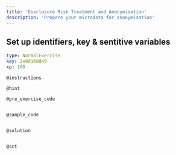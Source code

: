```yaml
---
title: 'Disclosure Risk Treatment and Anonymisation'
description: 'Prepare your microdata for anonymisation'
---
```


## Set up identifiers, key & sentitive variables

```yaml
type: NormalExercise
key: 2e0d16dd49
xp: 100
```



`@instructions`


`@hint`


`@pre_exercise_code`
```{r}

```

`@sample_code`
```{r}

```

`@solution`
```{r}

```

`@sct`
```{r}

```

